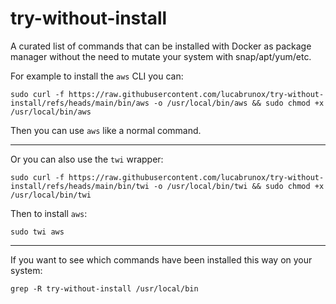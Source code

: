 # try-without-install

A curated list of commands that can be installed with Docker as package manager without the need to mutate your system with snap/apt/yum/etc.

For example to install the `aws` CLI you can:

```shell
sudo curl -f https://raw.githubusercontent.com/lucabrunox/try-without-install/refs/heads/main/bin/aws -o /usr/local/bin/aws && sudo chmod +x /usr/local/bin/aws
```

Then you can use `aws` like a normal command.

-----

Or you can also use the `twi` wrapper:

```shell
sudo curl -f https://raw.githubusercontent.com/lucabrunox/try-without-install/refs/heads/main/bin/twi -o /usr/local/bin/twi && sudo chmod +x /usr/local/bin/twi
```

Then to install `aws`:

```shell
sudo twi aws
```

-----

If you want to see which commands have been installed this way on your system:

```shell
grep -R try-without-install /usr/local/bin
```
